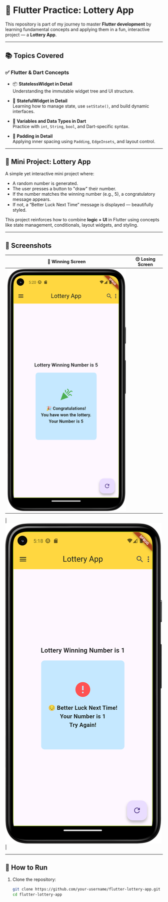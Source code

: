 # 🎯 Flutter Practice: Lottery App

This repository is part of my journey to master **Flutter development** by learning fundamental concepts and applying them in a fun, interactive project — a **Lottery App**.

---

## 📚 Topics Covered

### ✅ Flutter & Dart Concepts
- 📦 **StatelessWidget in Detail**  
  Understanding the immutable widget tree and UI structure.

- 🔁 **StatefulWidget in Detail**  
  Learning how to manage state, use `setState()`, and build dynamic interfaces.

- 🧮 **Variables and Data Types in Dart**  
  Practice with `int`, `String`, `bool`, and Dart-specific syntax.

- 📐 **Padding in Detail**  
  Applying inner spacing using `Padding`, `EdgeInsets`, and layout control.

---

## 🎰 Mini Project: Lottery App

A simple yet interactive mini project where:
- A random number is generated.
- The user presses a button to "draw" their number.
- If the number matches the winning number (e.g., 5), a congratulatory message appears.
- If not, a “Better Luck Next Time” message is displayed — beautifully styled.

This project reinforces how to combine **logic + UI** in Flutter using concepts like state management, conditionals, layout widgets, and styling.

---

## 📸 Screenshots

| 🎉 Winning Screen | 😔 Losing Screen |
|------------------|------------------|
| ![Winning Screen](https://github.com/Anas-Khannn/Lottery-App/blob/bf2a1124b89cc3be411ab21e696c606d03a9fbdc/Screenshot_20250801_172021.png)|

| ![Losing Screen](https://github.com/Anas-Khannn/Lottery-App/blob/bf2a1124b89cc3be411ab21e696c606d03a9fbdc/Screenshot_20250801_171914.png) |

---

## 🚀 How to Run

1. Clone the repository:
   ```bash
   git clone https://github.com/your-username/flutter-lottery-app.git
   cd flutter-lottery-app
